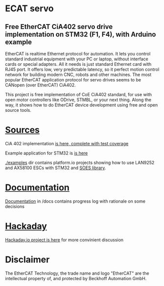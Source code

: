 # ECAT servo
## Free EtherCAT CiA402 servo drive implementation on STM32 (F1, F4), with Arduino example

EtherCAT is realtime Ethernet protocol for automation. It lets you control standard industrial equipment with your PC or laptop, without interface cards or special adapters. All it needs is just standard Ethernet card with RJ45 port. It offers low, very predictable latency, so it perfect motion control network for building modern CNC, robots and other machines. The most popular EtherCAT application protocol for servo drives seems to be CANopen (over EtherCAT) CiA402. 

This project is free implementation of CoE CiA402 standard, for use with open motor controllers like ODrive, STMBL, or your next thing. Along the way, it shows how to do EtherCAT device development using free and open source tools.

# [Sources](https://github.com/kubabuda/ecat_servo/tree/main/examples/SOES_CIA402_AX58100)

CiA 402 implementation [is here, complete with test coverage](https://github.com/kubabuda/ecat_servo/tree/main/cia402device)

Example application for STM32 is [is here](https://github.com/kubabuda/ecat_servo/tree/main/examples/SOES_CIA402_AX58100)

[./examples](https://github.com/kubabuda/ecat_servo/tree/main/examples) dir contains platform.io projects showing how to use LAN9252 and AX58100 ESCs with STM32 and [SOES library](https://github.com/OpenEtherCATsociety/SOES).


# [Documentation](https://kubabuda.github.io/ecat_servo/001-intro)

[Documentation](https://kubabuda.github.io/ecat_servo/001-intro) in /docs contains progress log with rationale on some decisions

# [Hackaday](https://hackaday.io/project/181058-ecatservo)

[Hackaday.io project is here](https://hackaday.io/project/181058-ecatservo) for more convinient discussion 

# Disclaimer

The EtherCAT Technology, the trade name and logo "EtherCAT" are the intellectual property of, and protected by Beckhoff Automation GmbH.
